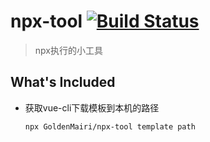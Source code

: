 # npx-tool [![Build Status](https://travis-ci.com/GoldenMairi/npx-tool.svg?branch=master)](https://travis-ci.com/GoldenMairi/npx-tool)

>npx执行的小工具

## What's Included

- 获取vue-cli下载模板到本机的路径
  ```bash
  npx GoldenMairi/npx-tool template path
  ```